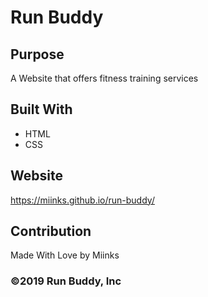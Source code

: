 # Run Buddy

## Purpose
A Website that offers fitness training services

## Built With
* HTML
* CSS

## Website
https://miinks.github.io/run-buddy/

## Contribution
Made With Love by Miinks

### ©️2019 Run Buddy, Inc
